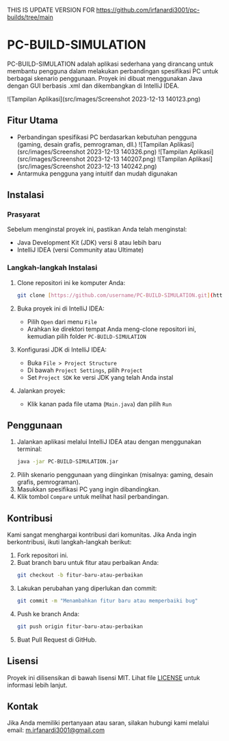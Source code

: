 THIS IS UPDATE VERSION FOR 
https://github.com/irfanardi3001/pc-builds/tree/main

# PC-BUILD-SIMULATION

PC-BUILD-SIMULATION adalah aplikasi sederhana yang dirancang untuk membantu pengguna dalam melakukan perbandingan spesifikasi PC untuk berbagai skenario penggunaan. Proyek ini dibuat menggunakan Java dengan GUI berbasis .xml dan dikembangkan di IntelliJ IDEA.

![Tampilan Aplikasi](src/images/Screenshot 2023-12-13 140123.png)

## Fitur Utama

- Perbandingan spesifikasi PC berdasarkan kebutuhan pengguna (gaming, desain grafis, pemrograman, dll.)
![Tampilan Aplikasi](src/images/Screenshot 2023-12-13 140326.png)
![Tampilan Aplikasi](src/images/Screenshot 2023-12-13 140207.png)
![Tampilan Aplikasi](src/images/Screenshot 2023-12-13 140242.png)
- Antarmuka pengguna yang intuitif dan mudah digunakan

## Instalasi

### Prasyarat

Sebelum menginstal proyek ini, pastikan Anda telah menginstal:

- Java Development Kit (JDK) versi 8 atau lebih baru
- IntelliJ IDEA (versi Community atau Ultimate)

### Langkah-langkah Instalasi

1. Clone repositori ini ke komputer Anda:
    ```sh
    git clone [https://github.com/username/PC-BUILD-SIMULATION.git](https://github.com/irfanardi3001/pc-builds.git)
    ```
2. Buka proyek ini di IntelliJ IDEA:
    - Pilih `Open` dari menu `File`
    - Arahkan ke direktori tempat Anda meng-clone repositori ini, kemudian pilih folder `PC-BUILD-SIMULATION`

3. Konfigurasi JDK di IntelliJ IDEA:
    - Buka `File > Project Structure`
    - Di bawah `Project Settings`, pilih `Project`
    - Set `Project SDK` ke versi JDK yang telah Anda instal

4. Jalankan proyek:
    - Klik kanan pada file utama (`Main.java`) dan pilih `Run`

## Penggunaan

1. Jalankan aplikasi melalui IntelliJ IDEA atau dengan menggunakan terminal:
    ```sh
    java -jar PC-BUILD-SIMULATION.jar
    ```
2. Pilih skenario penggunaan yang diinginkan (misalnya: gaming, desain grafis, pemrograman).
3. Masukkan spesifikasi PC yang ingin dibandingkan.
4. Klik tombol `Compare` untuk melihat hasil perbandingan.

## Kontribusi

Kami sangat menghargai kontribusi dari komunitas. Jika Anda ingin berkontribusi, ikuti langkah-langkah berikut:

1. Fork repositori ini.
2. Buat branch baru untuk fitur atau perbaikan Anda:
    ```sh
    git checkout -b fitur-baru-atau-perbaikan
    ```
3. Lakukan perubahan yang diperlukan dan commit:
    ```sh
    git commit -m "Menambahkan fitur baru atau memperbaiki bug"
    ```
4. Push ke branch Anda:
    ```sh
    git push origin fitur-baru-atau-perbaikan
    ```
5. Buat Pull Request di GitHub.

## Lisensi

Proyek ini dilisensikan di bawah lisensi MIT. Lihat file [LICENSE](LICENSE) untuk informasi lebih lanjut.

## Kontak

Jika Anda memiliki pertanyaan atau saran, silakan hubungi kami melalui email: [m.irfanardi3001@gmail.com](m.irfanardi3001@gmail.com)


